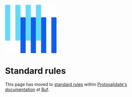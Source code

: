 ![The Buf logo](https://raw.githubusercontent.com/bufbuild/protovalidate/main/.github/buf-logo.svg) 

# Standard rules

This page has moved to [standard rules][standard-rules] within [Protovalidate's documentation][protovalidate] at [Buf][buf].

[buf]: https://buf.build
[protovalidate]: https://buf.build/docs/protovalidate/overview/
[standard-rules]: https://buf.build/docs/protovalidate/schemas/standard-rules/
